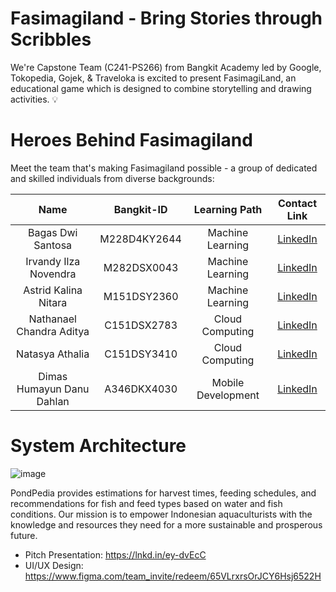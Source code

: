 # Fasimagiland - Bring Stories through Scribbles

We're Capstone Team (C241-PS266) from Bangkit Academy led by Google, Tokopedia, Gojek, & Traveloka is excited to present FasimagiLand, an educational game which is designed to combine storytelling and drawing activities. 💡

# Heroes Behind Fasimagiland

Meet the team that's making Fasimagiland possible - a group of dedicated and skilled individuals from diverse backgrounds:

|              Name              | Bangkit-ID |   Learning Path    |                                                       Contact Link                                                       |
| :----------------------------: | :--------: | :----------------: | :----------------------------------------------------------------------------------------------------------------------: |
| Bagas Dwi Santosa | M228D4KY2644 |  Machine Learning  |            [LinkedIn](https://www.linkedin.com/in/bagasdwisantosa/) |
|    Irvandy Ilza Novendra     | M282DSX0043 |  Machine Learning  |                [LinkedIn](https://www.linkedin.com/in/irvandyilzan/) |
|             Astrid Kalina Nitara             | M151DSY2360 | Machine Learning |              [LinkedIn](https://www.linkedin.com/in/astrid-kalina/) |
|    Nathanael Chandra Aditya     | C151DSX2783 | Cloud Computing |    [LinkedIn](https://www.linkedin.com/in/nthnlchndr/) |
|       Natasya Athalia       | C151DSY3410 |  Cloud Computing   | [LinkedIn](https://www.linkedin.com/in/ntsyathl/) |
|         Dimas Humayun Danu Dahlan         | A346DKX4030 | Mobile Development   |        [LinkedIn](https://www.linkedin.com/in/dimashdanud/) |

# System Architecture
![image](https://github.com/PondPedia/machine-learning/assets/114053967/754d80ed-992a-496a-9c21-336f50720d63)


PondPedia provides estimations for harvest times, feeding schedules, and recommendations for fish and feed types based on water and fish conditions. Our mission is to empower Indonesian aquaculturists with the knowledge and resources they need for a more sustainable and prosperous future.

- Pitch Presentation: https://lnkd.in/ey-dvEcC
- UI/UX Design: https://www.figma.com/team_invite/redeem/65VLrxrsOrJCY6Hsj6522H
